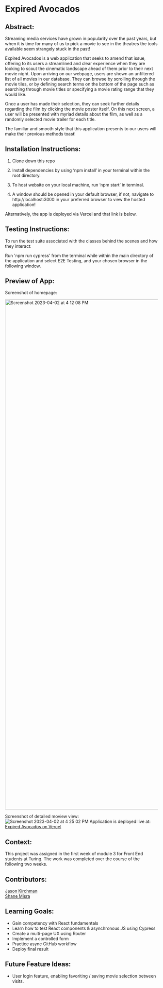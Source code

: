 # Expired Avocados

## Abstract:
[//]: <>

  Streaming media services have grown in popularity over the past years, but when it is time for many of us to pick a movie to see in the theatres the tools available seem strangely stuck in the past! 
  
  Expired Avocados is a web application that seeks to amend that issue, offering to its users a streamlined and clear experience when they are looking to scout the cinematic landscape ahead of them prior to their next movie night. Upon arriving on our webpage, users are shown an unfiltered list of all movies in our database. They can browse by scrolling through the movie tiles, or by defining search terms on the bottom of the page such as searching through movie titles or specifying a movie rating range that they would like. 

Once a user has made their selection, they can seek further details regarding the film by clicking the movie poster itself. On this next screen, a user will be presented with myriad details about the film, as well as a randomly selected movie trailer for each title.
  
  The familiar and smooth style that this application presents to our users will make their previous methods toast!
 
## Installation Instructions:
[//]: <>

1. Clone down this repo

1. Install dependencies by using ‘npm install’ in your terminal within the root directory.

1. To host website on your local machine, run ’npm start’ in terminal.

1. A window should be opened in your default browser, if not, navigate to http://localhost:3000 in your preferred browser to view the hosted application!

Alternatively, the app is deployed via Vercel and that link is below.

## Testing Instructions:
[//]: <>

To run the test suite associated with the classes behind the scenes and how they interact: 

Run 'npm run cypress' from the terminal while within the main directory of the application and select E2E Testing, and your chosen browser in the following window.

## Preview of App:
[//]: <>
Screenshot of homepage:

<img width="1680" alt="Screenshot 2023-04-02 at 4 12 08 PM" src="https://user-images.githubusercontent.com/117242156/229381780-96ba39fb-f644-49e6-9fa6-a44fa1fbf04b.png">

Screenshot of detailed moview view:
![Screenshot 2023-04-02 at 4 25 02 PM](https://user-images.githubusercontent.com/117242156/229382386-16d9ba30-a910-456a-877a-ee52988f9f63.png)
Application is deployed live at: [Expired Avocados on Vercel](https://expired-avocados.vercel.app/)


## Context:
[//]: <>
This project was assigned in the first week of module 3 for Front End students at Turing. The work was completed over the course of the following two weeks.

## Contributors:
[//]: <>

[Jason Kirchman](https://github.com/kirch1) \
[Shane Misra](https://github.com/sdmisra)


## Learning Goals:
[//]: <>

- Gain competency with React fundamentals
- Learn how to test React components & asynchronous JS using Cypress
- Create a multi-page UX using Router
- Implement a controlled form
- Practice async GitHub workflow
- Deploy final result

## Future Feature Ideas:
[//]: <>

- User login feature, enabling favoriting / saving movie selection between visits.
